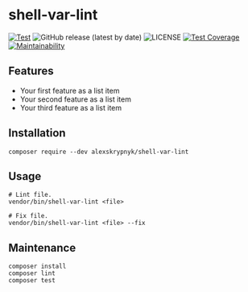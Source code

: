 # shell-var-lint


[![Test](https://github.com/alexskrypnyk/shell-var-lint/actions/workflows/test.yml/badge.svg)](https://github.com/alexskrypnyk/shell-var-lint/actions/workflows/test.yml)
![GitHub release (latest by date)](https://img.shields.io/github/v/release/alexskrypnyk/shell-var-lint)
![LICENSE](https://img.shields.io/github/license/alexskrypnyk/shell-var-lint)
[![Test Coverage](https://api.codeclimate.com/v1/badges/ab788250b78c9c84600c/test_coverage)](https://codeclimate.com/github/AlexSkrypnyk/shell-var-lint/test_coverage)
[![Maintainability](https://api.codeclimate.com/v1/badges/ab788250b78c9c84600c/maintainability)](https://codeclimate.com/github/AlexSkrypnyk/shell-var-lint/maintainability)


## Features

- Your first feature as a list item
- Your second feature as a list item
- Your third feature as a list item

## Installation


    composer require --dev alexskrypnyk/shell-var-lint



## Usage

    # Lint file.
    vendor/bin/shell-var-lint <file>

    # Fix file.
    vendor/bin/shell-var-lint <file> --fix



## Maintenance


    composer install
    composer lint
    composer test


